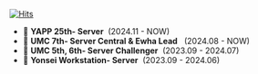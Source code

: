 [![Hits](https://hits.seeyoufarm.com/api/count/incr/badge.svg?url=https%3A%2F%2Fgithub.com%2Fchock-cho%2Fhit-counter&count_bg=%2379C83D&title_bg=%23555555&icon=&icon_color=%23E7E7E7&title=hits&edge_flat=false)](https://hits.seeyoufarm.com)

- 🐳 **YAPP 25th- Server**   &nbsp;(2024.11 - NOW) </br>
- 🐳 **UMC 7th- Server Central & Ewha Lead**  &nbsp; (2024.08 - NOW)</br>
- 🐋 **UMC 5th, 6th- Server Challenger**  &nbsp;(2023.09 - 2024.07)</br>
- 🐋 **Yonsei Workstation- Server**   &nbsp;(2023.09 - 2024.06)</br>
